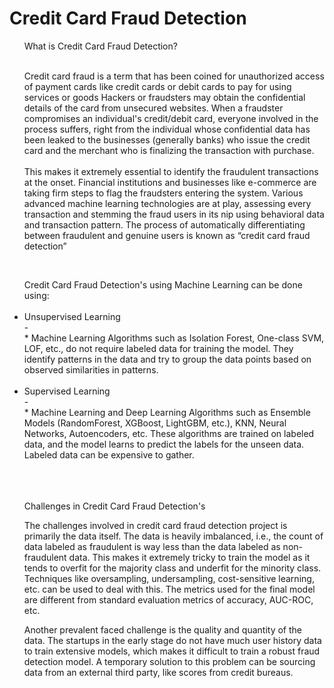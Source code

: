# Credit Card Fraud Detection

<ul>
What is Credit Card Fraud Detection?<br><br>

Credit card fraud is a term that has been coined for unauthorized access of payment cards like credit cards or debit cards to pay for using services or goods
Hackers or fraudsters may obtain the confidential details of the card from unsecured websites. When a fraudster compromises an individual's credit/debit card, everyone involved in the process suffers, right from the individual whose confidential data has been leaked to the businesses (generally banks) who issue the credit card and the merchant who is finalizing the transaction with purchase.<br><br>
This makes it extremely essential to identify the fraudulent transactions at the onset. Financial institutions and businesses like e-commerce are taking firm steps to flag the fraudsters entering the system. Various advanced machine learning technologies are at play, assessing every transaction and stemming the fraud users in its nip using behavioral data and transaction pattern.
The process of automatically differentiating between fraudulent and genuine users is known as “credit card fraud detection”


</ul><br>

<ul>
Credit Card Fraud Detection's using Machine Learning can be done using:
  <br><br>

<li>Unsupervised Learning</li> -
  <br>
* Machine Learning Algorithms such as Isolation Forest, One-class SVM, LOF, etc., do not require labeled data for training the model. They identify patterns in the data and try to group the data points based on observed similarities in patterns. <br><br>

<li>Supervised Learning</li> -
  <br>
* Machine Learning and Deep Learning Algorithms such as Ensemble Models (RandomForest, XGBoost, LightGBM, etc.), KNN, Neural Networks, Autoencoders, etc. These algorithms are trained on labeled data, and the model learns to predict the labels for the unseen data. Labeled data can be expensive to gather. 

<br><br><br>
Challenges in Credit Card Fraud Detection's

The challenges involved in credit card fraud detection project is primarily the data itself. The data is heavily imbalanced, i.e., the count of data labeled as fraudulent is way less than the data labeled as non-fraudulent data. This makes it extremely tricky to train the model as it tends to overfit for the majority class and underfit for the minority class. Techniques like oversampling, undersampling, cost-sensitive learning, etc. can be used to deal with this. The metrics used for the final model are different from standard evaluation metrics of accuracy, AUC-ROC, etc.

Another prevalent faced challenge is the quality and quantity of the data. The startups in the early stage do not have much user history data to train extensive models, which makes it difficult to train a robust fraud detection model. A temporary solution to this problem can be sourcing data from an external third party, like scores from credit bureaus.


</ul>
